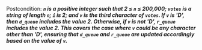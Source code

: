 Postcondition: ***`n` is a positive integer such that 2 ≤ `n` ≤ 200,000; `votes` is a string of length `n`; `i` is 2; and `v` is the third character of `votes`. If `v` is 'D', then `d_queue` includes the value 2. Otherwise, if `v` is not 'D', `r_queue` includes the value 2. This covers the case where `v` could be any character other than 'D', ensuring that `d_queue` and `r_queue` are updated accordingly based on the value of `v`.***